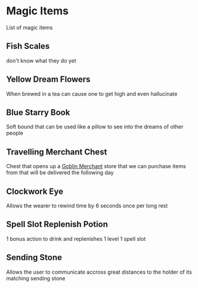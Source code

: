 # Magic Items
List of magic items

## Fish Scales
don't know what they do yet

## Yellow Dream Flowers
When brewed in a tea can cause one to get high and even hallucinate

## Blue Starry Book
Soft bound that can be used like a pillow to see into the dreams of other people

## Travelling Merchant Chest
Chest that opens up a [Goblin Merchant](./Characters/Goblin%20Merchant.md) store that we can purchase items from that will be delivered the following day

## Clockwork Eye
Allows the wearer to rewind time by 6 seconds once per long rest

## Spell Slot Replenish Potion
1 bonus action to drink and replenishes 1 level 1 spell slot

## Sending Stone
Allows the user to communicate accross great distances to the holder of its matching sending stone